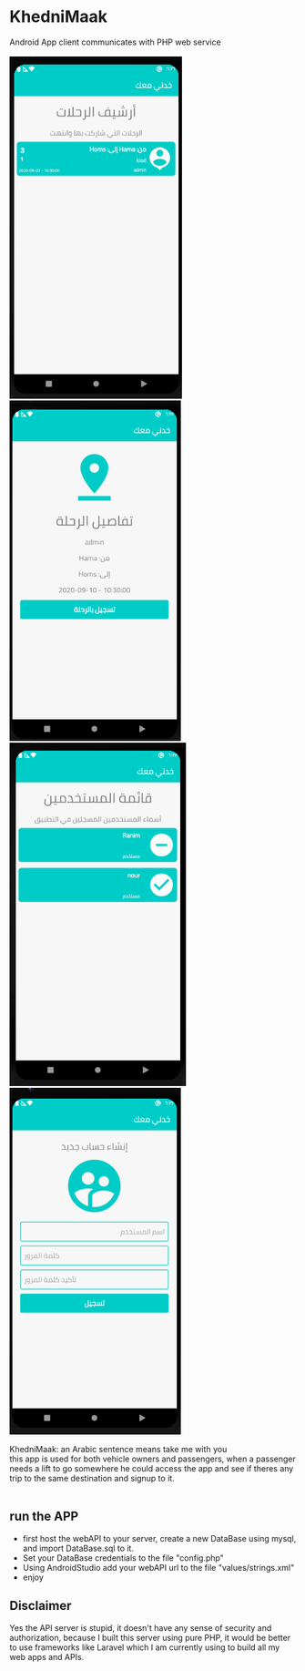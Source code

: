 # KhedniMaak
Android App client communicates with PHP web service
<br><br>
![S1](./Screenshots/s1.png "S1")<br />
![S2](./Screenshots/s2.png "S2")<br />
![S3](./Screenshots/s3.png "S3")<br />
![S4](./Screenshots/s4.png "S4")<br />

KhedniMaak: an Arabic sentence means take me with you<br>
this app is used for both vehicle owners and passengers, when a passenger needs a lift to go somewhere he could access the app and see if theres any trip to the same destination and signup to it.
<br><br>

## run the APP
- first host the webAPI to your server, create a new DataBase using mysql, and import DataBase.sql to it.
- Set your DataBase credentials  to the file "config.php"
- Using AndroidStudio add your webAPI url to the file "values/strings.xml"
- enjoy


## Disclaimer
Yes the API server is stupid, it doesn't have any sense of security and authorization, because I built this server using pure PHP, it would be better to use frameworks like Laravel which I am currently using to build all my web apps and APIs. 

